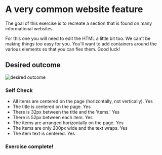 # A very common website feature

The goal of this exercise is to recreate a section that is found on many informational websites.

For this one you will need to edit the HTML a little bit too. We can't be making things _too_ easy for you. You'll want to add containers around the various elements so that you can flex them. Good luck!

## Desired outcome

![desired outcome](./desired-outcome.png)

### Self Check

- All items are centered on the page (horizontally, not vertically). Yes
- The title is centered on the page. Yes
- There is 32px between the title and the 'items.' Yes
- There is 52px between each item. Yes
- The items are arranged horizontally on the page. Yes
- The items are only 200px wide and the text wraps. Yes
- The item text is centered. Yes

### Exercise complete!
